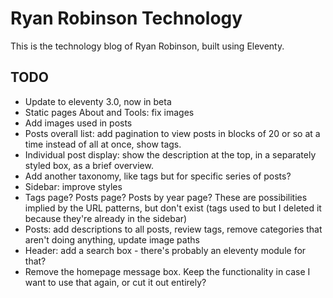 # Ryan Robinson Technology

This is the technology blog of Ryan Robinson, built using Eleventy.

## TODO

- Update to eleventy 3.0, now in beta
- Static pages About and Tools: fix images
- Add images used in posts
- Posts overall list: add pagination to view posts in blocks of 20 or so at a time instead of all at once, show tags.
- Individual post display: show the description at the top, in a separately styled box, as a brief overview.
- Add another taxonomy, like tags but for specific series of posts?
- Sidebar: improve styles
- Tags page? Posts page? Posts by year page? These are possibilities implied by the URL patterns, but don't exist (tags used to but I deleted it because they're already in the sidebar)
- Posts: add descriptions to all posts, review tags, remove categories that aren't doing anything, update image paths
- Header: add a search box - there's probably an eleventy module for that?
- Remove the homepage message box. Keep the functionality in case I want to use that again, or cut it out entirely?
